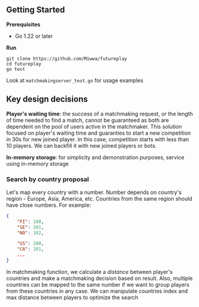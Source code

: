 ## Getting Started

**Prerequisites**

- Go 1.22 or later

**Run**

```shell
git clone https://github.com/Miwwa/futureplay
cd futureplay
go test
```

Look at `matchmakingserver_test.go` for usage examples

## Key design decisions

**Player's waiting time**: the success of a matchmaking request, or the length of time needed to find a match,
cannot be guaranteed as both are dependent on the pool of users active in the matchmaker.
This solution focused on player's waiting time and guaranties to start a new competition in 30s for new joined player.
In this case, competition starts with less than 10 players. We can backfill it with new joined players or bots.

**In-memory storage**: for simplicity and demonstration purposes, service using in-memory storage

### Search by country proposal

Let's map every country with a number. Number depends on country's region - Europe, Asia, America, etc.
Countries from the same region should have close numbers. For example:
```json
{
    "FI": 100,
    "SE": 101,
    "NO": 102,

    "US": 200,
    "CA": 201,
    ...
}
```
In matchmaking function, we calculate a *distance* between player's countries and make a matchmaking decision based on result.
Also, multiple countries can be mapped to the same number if we want to group players from these countries in any case.
We can manipulate countries index and max distance between players to optimize the search

